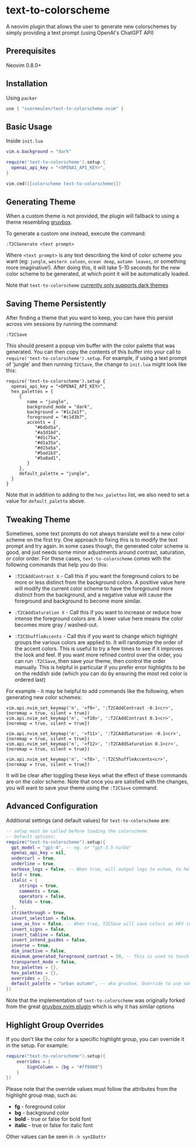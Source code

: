 
# text-to-colorscheme

A neovim plugin that allows the user to generate new colorschemes by simply providing a text prompt (using OpenAI's ChatGPT API)

## Prerequisites

Neovim 0.8.0+

## Installation

Using `packer`

```lua
use { "svermeulen/text-to-colorscheme.nvim" }
```

## Basic Usage

Inside `init.lua`

```lua
vim.o.background = "dark"

require('text-to-colorscheme').setup {
  openai_api_key = "<OPENAI_API_KEY>",
}

vim.cmd([[colorscheme text-to-colorscheme]])
```

## Generating Theme

When a custom theme is not provided, the plugin will fallback to using a theme resembling [gruvbox](https://github.com/ellisonleao/gruvbox.nvim).

To generate a custom one instead, execute the command:

```
:T2CGenerate <text prompt>
```

Where `<text prompt>` is any text describing the kind of color scheme you want (eg: `jungle`, `western saloon`, `ocean deep`, `autumn leaves`, or something more imaginative!).  After doing this, it will take 5-10 seconds for the new color scheme to be generated, at which point it will be automatically loaded.

Note that `text-to-colorscheme` [currently only supports dark themes](https://github.com/svermeulen/text-to-colorscheme/issues/1)

## Saving Theme Persistently

After finding a theme that you want to keep, you can have this persist across vim sessions by running the command:

```
:T2CSave
```

This should present a popup vim buffer with the color palette that was generated.  You can then copy the contents of this buffer into your call to `require('text-to-colorscheme').setup`.  For example, if using a text prompt of 'jungle' and then running `T2CSave`, the change to `init.lua` might look like this:

```
require('text-to-colorscheme').setup {
  openai_api_key = "<OPENAI_API_KEY>",
  hex_palettes = {
     {
        name = "jungle",
        background_mode = "dark",
        background = "#1c2a1f",
        foreground = "#c1d3b7",
        accents = {
           "#6dbd5a",
           "#a3d16d",
           "#d1c75a",
           "#d1a35a",
           "#d15a5a",
           "#5ad1b3",
           "#5a8ad1",
        }
     },
     default_palette = "jungle",
  }
}
```

Note that in addition to adding to the `hex_palettes` list, we also need to set a value for `default_palette` above.

## Tweaking Theme

Sometimes, some text prompts do not always translate well to a new color scheme on the first try.  One approach to fixing this is to modify the text prompt and try again.  In some cases though, the generated color scheme is good, and just needs some minor adjustments around contrast, saturation, or color order. For these cases, `text-to-colorscheme` comes with the following commands that help you do this:

* `:T2CAddContrast X` - Call this if you want the foreground colors to be more or less distinct from the background colors.  A positive value here will modify the current color scheme to have the foreground more distinct from the background, and a negative value will cause the foreground and background to become more similar.

* `:T2CAddSaturation X` - Call this if you want to increase or reduce how intense the foreground colors are.  A lower value here means the color becomes more gray / washed-out.

* `:T2CShuffleAccents` - Call this if you want to change which highlight groups the various colors are applied to.  It will randomize the order of the accent colors.  This is useful to try a few times to see if it improves the look and feel.  If you want more refined control over the order, you can run `:T2CSave`, then save your theme, then control the order manually.  This is helpful in particular if you prefer error highlights to be on the reddish side (which you can do by ensuring the most red color is ordered last)

For example - it may be helpful to add commands like the following, when generating new color schemes:

```
vim.api.nvim_set_keymap('n', '<f9>', ':T2CAddContrast -0.1<cr>', {noremap = true, silent = true})
vim.api.nvim_set_keymap('n', '<f10>', ':T2CAddContrast 0.1<cr>', {noremap = true, silent = true})

vim.api.nvim_set_keymap('n', '<f11>', ':T2CAddSaturation -0.1<cr>', {noremap = true, silent = true})
vim.api.nvim_set_keymap('n', '<f12>', ':T2CAddSaturation 0.1<cr>', {noremap = true, silent = true})

vim.api.nvim_set_keymap('n', '<f8>', ':T2CShuffleAccents<cr>', {noremap = true, silent = true})
```

It will be clear after toggling these keys what the effect of these commands are on the color scheme.  Note that once you are satisfied with the changes, you will want to save your theme using the `:T2CSave` command.

## Advanced Configuration

Additional settings (and default values) for `text-to-colorscheme` are:

```lua
-- setup must be called before loading the colorscheme
-- Default options:
require("text-to-colorscheme").setup({
  gpt_model = "gpt-4", -- eg. or "gpt-3.5-turbo"
  openai_api_key = nil,
  undercurl = true,
  underline = true,
  verbose_logs = false, -- When true, will output logs to echom, to help debugging
  bold = true,
  italic = {
     strings = true,
     comments = true,
     operators = false,
     folds = true,
  },
  strikethrough = true,
  invert_selection = false,
  save_as_hsv = false, -- When true, T2CSave will save colors as HSV instead of hex
  invert_signs = false,
  invert_tabline = false,
  invert_intend_guides = false,
  inverse = true,
  dim_inactive = false,
  minimum_generated_foreground_contrast = 50, -- This is used to touch up the generated theme to avoid generating foregrounds that match the background too closely
  transparent_mode = false,
  hsv_palettes = {},
  hex_palettes = {},
  overrides = {},
  default_palette = "urban autumn", -- aka gruvbox. Override to use something from hsv_palettes or hex_palettes
})
```

Note that the implementation of `text-to-colorscheme` was originally forked from the great [gruvbox.nvim plugin](https://github.com/ellisonleao/gruvbox.nvim) which is why it has similar options

## Highlight Group Overrides

If you don't like the color for a specific highlight group, you can override it in the setup. For example:

```lua
require("text-to-colorscheme").setup({
    overrides = {
        SignColumn = {bg = "#ff9900"}
    }
})
```

Please note that the override values must follow the attributes from the highlight group map, such as:

- **fg** - foreground color
- **bg** - background color
- **bold** - true or false for bold font
- **italic** - true or false for italic font

Other values can be seen in `:h synIDattr`
